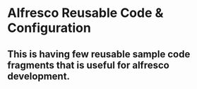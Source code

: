# Alfresco Reusable Code & Configuration

## This is having few reusable sample code fragments that is useful for alfresco development.
